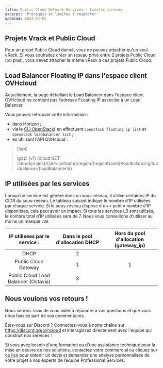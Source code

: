 ```yaml
---
title: Public Cloud Network Services - Limites connues
excerpt: 'Prérequis et limites à respecter'
updated: 2024-04-03
---
```


## Projets Vrack et Public Cloud

Pour un projet Public Cloud donné, vous ne pouvez attacher qu'un seul vRack. Si vous souhaitez créer un réseau privé entre 2 projets Public Cloud (ou plus), vous devez attacher le même vRack à ces projets Public Cloud.

## Load Balancer Floating IP dans l'espace client OVHcloud

Actuellement, la page détaillant le Load Balancer dans l'espace client OVHcloud ne contient pas l'adresse FLoating IP associée à un Load Balancer.

Vous pouvez retrouver cette information :

- dans [Horizon](/pages/public_cloud/compute/introducing_horizon) ;
- via le [CLI OpenStack](/pages/public_cloud/compute/prepare_the_environment_for_using_the_openstack_api)) en effectuant `openstack floating ip list` et `openstack loadbalancer list` ;
- en utilisant l'API OVHcloud :

> [!api]
>
> @api {v1} /cloud GET /cloud/project/{serviceName}/region/{regionName}/loadbalancing/loadbalancer/{loadBalancerId}
>

## IP utilisées par les services

Lorsqu'un service est généré dans un sous-réseau, il utilise certaines IP du CIDR du sous-réseau. Le tableau suivant indique le nombre d'IP utilisées par chaque service. Si le sous-réseau dispose d'un « petit » nombre d'IP disponibles, cela peut avoir un impact. Si tous les services L3 sont utilisés, le nombre total d’IP utilisées sera de 7. Nous vous conseillons d'utiliser au moins un masque `/28`.

| IP utilisées par le service :| Dans le pool d'allocation DHCP | Hors du pool d'allocation (gateway_ip) |
| :---: | :---: | :---: |
| DHCP | 2 | |
| Public Cloud Gateway | 1 | 1 |
| Public Cloud Load Balancer (Octavia) | 3 | |

## Nous voulons vos retours !

Nous serions ravis de vous aider à répondre à vos questions et que vous nous fassiez part de vos commentaires.

Êtes-vous sur Discord ? Connectez-vous à notre chaîne sur <https://discord.gg/ovhcloud> et interagissez directement avec l'équipe qui construit nos services !

Si vous avez besoin d'une formation ou d'une assistance technique pour la mise en oeuvre de nos solutions, contactez votre commercial ou cliquez sur [ce lien](https://www.ovhcloud.com/fr/professional-services/) pour obtenir un devis et demander une analyse personnalisée de votre projet à nos experts de l’équipe Professional Services.

